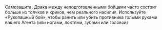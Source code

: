 Самозащита. Драка между неподготовленными бойцами часто состоит больше из толчков и криков, чем реального насилия. Используйте «Рукопашный бой», чтобы ранить или убить противника голыми руками вашего Агента (или ногами, локтями, зубами или головой)
